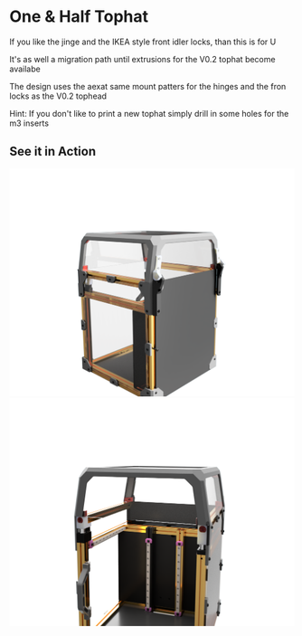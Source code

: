 # One & Half Tophat


If you like the jinge and the IKEA style front idler locks, than this is for U

It's as well a migration path until extrusions for the V0.2 tophat become availabe

The design uses the aexat same mount patters for the hinges and the fron locks as the V0.2 tophead


Hint: If you don't like to print a new tophat simply drill in some holes for the m3 inserts


##  See it in Action

![hinge](./Images/1515_45mm_2023-Jan-22_03-15-12PM-000_CustomizedView25385197982.png)
![IKEA](./Images/1515_45mm_2023-Jan-22_03-22-25PM-000_CustomizedView21349940902.png)




